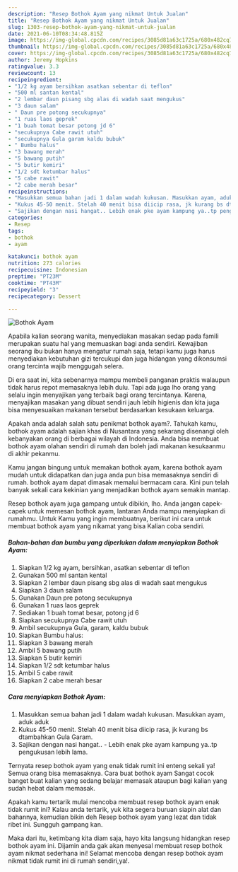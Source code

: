 ```yaml
---
description: "Resep Bothok Ayam yang nikmat Untuk Jualan"
title: "Resep Bothok Ayam yang nikmat Untuk Jualan"
slug: 1303-resep-bothok-ayam-yang-nikmat-untuk-jualan
date: 2021-06-10T08:34:48.815Z
image: https://img-global.cpcdn.com/recipes/3085d81a63c1725a/680x482cq70/bothok-ayam-foto-resep-utama.jpg
thumbnail: https://img-global.cpcdn.com/recipes/3085d81a63c1725a/680x482cq70/bothok-ayam-foto-resep-utama.jpg
cover: https://img-global.cpcdn.com/recipes/3085d81a63c1725a/680x482cq70/bothok-ayam-foto-resep-utama.jpg
author: Jeremy Hopkins
ratingvalue: 3.3
reviewcount: 13
recipeingredient:
- "1/2 kg ayam bersihkan asatkan sebentar di teflon"
- "500 ml santan kental"
- "2 lembar daun pisang sbg alas di wadah saat mengukus"
- "3 daun salam"
- " Daun pre potong secukupnya"
- "1 ruas laos geprek"
- "1 buah tomat besar potong jd 6"
- "secukupnya Cabe rawit utuh"
- "secukupnya Gula garam kaldu bubuk"
- " Bumbu halus"
- "3 bawang merah"
- "5 bawang putih"
- "5 butir kemiri"
- "1/2 sdt ketumbar halus"
- "5 cabe rawit"
- "2 cabe merah besar"
recipeinstructions:
- "Masukkan semua bahan jadi 1 dalam wadah kukusan. Masukkan ayam, aduk aduk"
- "Kukus 45-50 menit. Stelah 40 menit bisa diicip rasa, jk kurang bs dtambahkan Gula Garam."
- "Sajikan dengan nasi hangat.. Lebih enak pke ayam kampung ya..tp pengukusan lebih lama."
categories:
- Resep
tags:
- bothok
- ayam

katakunci: bothok ayam 
nutrition: 273 calories
recipecuisine: Indonesian
preptime: "PT23M"
cooktime: "PT43M"
recipeyield: "3"
recipecategory: Dessert

---
```



![Bothok Ayam](https://img-global.cpcdn.com/recipes/3085d81a63c1725a/680x482cq70/bothok-ayam-foto-resep-utama.jpg)

Apabila kalian seorang wanita, menyediakan masakan sedap pada famili merupakan suatu hal yang memuaskan bagi anda sendiri. Kewajiban seorang ibu bukan hanya mengatur rumah saja, tetapi kamu juga harus menyediakan kebutuhan gizi tercukupi dan juga hidangan yang dikonsumsi orang tercinta wajib menggugah selera.

Di era  saat ini, kita sebenarnya mampu membeli panganan praktis walaupun tidak harus repot memasaknya lebih dulu. Tapi ada juga lho orang yang selalu ingin menyajikan yang terbaik bagi orang tercintanya. Karena, menyajikan masakan yang dibuat sendiri jauh lebih higienis dan kita juga bisa menyesuaikan makanan tersebut berdasarkan kesukaan keluarga. 



Apakah anda adalah salah satu penikmat bothok ayam?. Tahukah kamu, bothok ayam adalah sajian khas di Nusantara yang sekarang disenangi oleh kebanyakan orang di berbagai wilayah di Indonesia. Anda bisa membuat bothok ayam olahan sendiri di rumah dan boleh jadi makanan kesukaanmu di akhir pekanmu.

Kamu jangan bingung untuk memakan bothok ayam, karena bothok ayam mudah untuk didapatkan dan juga anda pun bisa memasaknya sendiri di rumah. bothok ayam dapat dimasak memalui bermacam cara. Kini pun telah banyak sekali cara kekinian yang menjadikan bothok ayam semakin mantap.

Resep bothok ayam juga gampang untuk dibikin, lho. Anda jangan capek-capek untuk memesan bothok ayam, lantaran Anda mampu menyiapkan di rumahmu. Untuk Kamu yang ingin membuatnya, berikut ini cara untuk membuat bothok ayam yang nikamat yang bisa Kalian coba sendiri.

<!--inarticleads1-->

##### Bahan-bahan dan bumbu yang diperlukan dalam menyiapkan Bothok Ayam:

1. Siapkan 1/2 kg ayam, bersihkan, asatkan sebentar di teflon
1. Gunakan 500 ml santan kental
1. Siapkan 2 lembar daun pisang sbg alas di wadah saat mengukus
1. Siapkan 3 daun salam
1. Gunakan  Daun pre potong secukupnya
1. Gunakan 1 ruas laos geprek
1. Sediakan 1 buah tomat besar, potong jd 6
1. Siapkan secukupnya Cabe rawit utuh
1. Ambil secukupnya Gula, garam, kaldu bubuk
1. Siapkan  Bumbu halus:
1. Siapkan 3 bawang merah
1. Ambil 5 bawang putih
1. Siapkan 5 butir kemiri
1. Siapkan 1/2 sdt ketumbar halus
1. Ambil 5 cabe rawit
1. Siapkan 2 cabe merah besar




<!--inarticleads2-->

##### Cara menyiapkan Bothok Ayam:

1. Masukkan semua bahan jadi 1 dalam wadah kukusan. Masukkan ayam, aduk aduk
1. Kukus 45-50 menit. Stelah 40 menit bisa diicip rasa, jk kurang bs dtambahkan Gula Garam.
1. Sajikan dengan nasi hangat.. - Lebih enak pke ayam kampung ya..tp pengukusan lebih lama.




Ternyata resep bothok ayam yang enak tidak rumit ini enteng sekali ya! Semua orang bisa memasaknya. Cara buat bothok ayam Sangat cocok banget buat kalian yang sedang belajar memasak ataupun bagi kalian yang sudah hebat dalam memasak.

Apakah kamu tertarik mulai mencoba membuat resep bothok ayam enak tidak rumit ini? Kalau anda tertarik, yuk kita segera buruan siapin alat dan bahannya, kemudian bikin deh Resep bothok ayam yang lezat dan tidak ribet ini. Sungguh gampang kan. 

Maka dari itu, ketimbang kita diam saja, hayo kita langsung hidangkan resep bothok ayam ini. Dijamin anda gak akan menyesal membuat resep bothok ayam nikmat sederhana ini! Selamat mencoba dengan resep bothok ayam nikmat tidak rumit ini di rumah sendiri,ya!.

